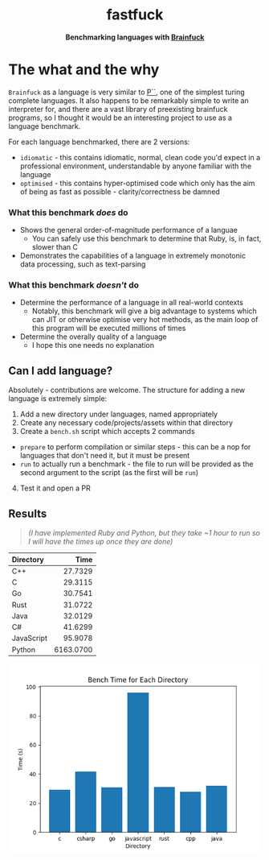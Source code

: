 <h1 align="center">fastfuck</h1>
<div align="center">
 <strong>
  Benchmarking languages with <a href="https://en.wikipedia.org/wiki/Brainfuck">Brainfuck</a>
 </strong>
</div>

# The what and the why

`Brainfuck` as a language is very similar to [P``](https://en.wikipedia.org/wiki/P′′), one of the simplest turing complete languages.
It also happens to be remarkably simple to write an interpreter for, and there are a vast library of preexisting brainfuck programs, so I thought
it would be an interesting project to use as a language benchmark.

For each language benchmarked, there are 2 versions:

* `idiomatic` - this contains idiomatic, normal, clean code you'd expect in a professional environment, understandable by anyone familiar with the language
* `optimised` - this contains hyper-optimised code which only has the aim of being as fast as possible - clarity/correctness be damned

### What this benchmark _does_ do

* Shows the general order-of-magnitude performance of a languae
  * You can safely use this benchmark to determine that Ruby, is, in fact, slower than C
* Demonstrates the capabilities of a language in extremely monotonic data processing, such as text-parsing

### What this benchmark _doesn't_ do

* Determine the performance of a language in all real-world contexts
  * Notably, this benchmark will give a big advantage to systems which can JIT or otherwise optimise very hot methods, as the
main loop of this program will be executed millions of times
* Determine the overally quality of a language
  * I hope this one needs no explanation


## Can I add <x> language?

Absolutely - contributions are welcome. The structure for adding a new language is extremely simple:

1. Add a new directory under languages, named appropriately
2. Create any necessary code/projects/assets within that directory
3. Create a `bench.sh` script which accepts 2 commands
  * `prepare` to perform compilation or similar steps - this can be a nop for languages that don't need it, but it must be present
  * `run` to actually run a benchmark - the file to run will be provided as the second argument to the script (as the first will be `run`)
4. Test it and open a PR

## Results
 
 > _(I have implemented Ruby and Python, but they take ~1 hour to run so I will have the times up once they are done)_

| Directory   |      Time |
|:------------|----------:|
| C++         |   27.7329 |
| C           |   29.3115 |
| Go          |   30.7541 |
| Rust        |   31.0722 |
| Java        |   32.0129 |
| C#          |   41.6299 |
| JavaScript  |   95.9078 |
| Python      | 6163.0700 |

![bar chart of results](bar_chart.png)
